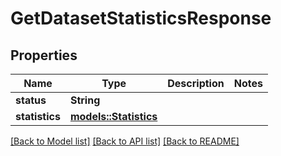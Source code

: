# GetDatasetStatisticsResponse

## Properties

Name | Type | Description | Notes
------------ | ------------- | ------------- | -------------
**status** | **String** |  | 
**statistics** | [**models::Statistics**](Statistics.md) |  | 

[[Back to Model list]](../README.md#documentation-for-models) [[Back to API list]](../README.md#documentation-for-api-endpoints) [[Back to README]](../README.md)


